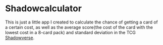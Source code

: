 # Shadowcalculator

This is just a little app I created to calculate the chance of getting a card of a certain cost, as well as the average score(the cost of the card with the lowest cost in a 8-card pack) and standard deviation in the TCG <a href="https://shadowverse.com/">Shadowverse</a>. 